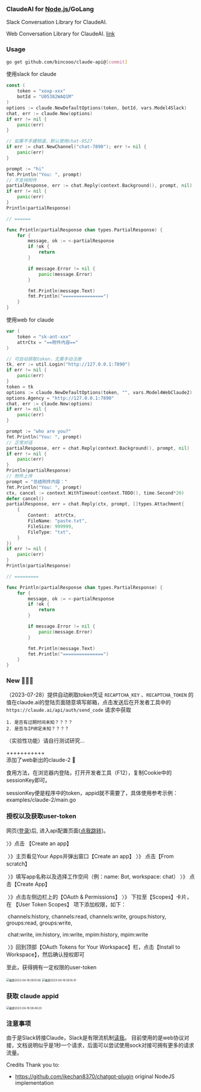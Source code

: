 ### ClaudeAI for [Node.js](./README_node.md)/GoLang

Slack Conversation Library for ClaudeAI.

Web Conversation Library for ClaudeAI.  [link](https://claude.ai/chat)

### Usage
```bash
go get github.com/bincooo/claude-api@[commit]
```

使用slack for claude
```go
const (
    token = "xoxp-xxx"
    botId = "U05382WAQ1M"
)
options := claude.NewDefaultOptions(token, botId, vars.Model4Slack)
chat, err := claude.New(options)
if err != nil {
    panic(err)
}

// 如果不手建频道，默认使用chat-9527
if err := chat.NewChannel("chat-7890"); err != nil {
    panic(err)
}

prompt := "hi"
fmt.Println("You: ", prompt)
// 不支持附件
partialResponse, err := chat.Reply(context.Background(), prompt, nil)
if err != nil {
    panic(err)
}
Println(partialResponse)

// ======

func Println(partialResponse chan types.PartialResponse) {
	for {
		message, ok := <-partialResponse
		if !ok {
			return
		}

		if message.Error != nil {
			panic(message.Error)
		}

		fmt.Println(message.Text)
		fmt.Println("===============")
	}
}
```

使用web for claude

```go
var (
    token = "sk-ant-xxx"
    attrCtx = "==附件内容=="
)

// 可自动获取token，无需手动注册
tk, err := util.Login("http://127.0.0.1:7890")
if err != nil {
    panic(err)
}
token = tk
options := claude.NewDefaultOptions(token, "", vars.Model4WebClaude2)
options.Agency = "http://127.0.0.1:7890"
chat, err := claude.New(options)
if err != nil {
    panic(err)
}

prompt := "who are you?"
fmt.Println("You: ", prompt)
// 正常对话
partialResponse, err = chat.Reply(context.Background(), prompt, nil)
if err != nil {
    panic(err)
}
Println(partialResponse)
// 附件上传
prompt = "总结附件内容："
fmt.Println("You: ", prompt)
ctx, cancel := context.WithTimeout(context.TODO(), time.Second*20)
defer cancel()
partialResponse, err = chat.Reply(ctx, prompt, []types.Attachment{
    {
        Content:  attrCtx,
        FileName: "paste.txt",
        FileSize: 999999,
        FileType: "txt",
    }
})
if err != nil {
    panic(err)
}
Println(partialResponse)

// =========

func Println(partialResponse chan types.PartialResponse) {
	for {
		message, ok := <-partialResponse
		if !ok {
			return
		}

		if message.Error != nil {
			panic(message.Error)
		}

		fmt.Println(message.Text)
		fmt.Println("===============")
	}
}
```



### New 🎉🎉🎉

（2023-07-28）提供自动刷取token凭证
`RECAPTCHA_KEY` 、`RECAPTCHA_TOKEN` 的值在claude.ai的登陆页面随意填写邮箱，点击发送后在开发者工具中的`https://claude.ai/api/auth/send_code` 请求中获取

    1. 是否有过期时间未知？？？？
    2. 是否与IP绑定未知？？？？
（实验性功能）请自行测试研究...

+++++++++++<br>
添加了web新出的claude-2 🎉

食用方法，在浏览器内登陆，打开开发者工具（F12），复制Cookie中的sessionKey即可。

sessionKey便是程序中的token，appid就不需要了，具体使用参考示例：examples/claude-2/main.go



### 授权以及获取user-token

网页([登录](https://app.slack.com))后, 进入api配置页面([点我跳转](https://api.slack.com/))。

〉》点击 【Create an app】

​	〉》主页看见Your Apps并弹出窗口【Create an app】  〉》  点击【From scratch】

​	〉》填写app名称以及选择工作空间（例：name: Bot, workspace: chat）	 〉》  点击【Create App】

​	〉》点击左侧边栏上的【OAuth & Permissions】	 〉》  下拉至【Scopes】卡片，在 【User Token Scopes】 项下添加权限，如下：

​							channels:history,  channels:read,  channels:write,  groups:history,  groups:read,  groups:write, 

​							chat:write,  im:history,  im:write,  mpim:history,  mpim:write

​	〉》回到顶部【OAuth Tokens for Your Workspace】栏，点击【Install to Workspace】，然后确认授权即可


至此，获得拥有一定权限的user-token

<img src="static/截屏2023-04-18 09.10.56.png" alt="截屏2023-04-18 09.10.56" style="zoom:50%;" />



<img src="static/截屏2023-04-18 09.14.41.png" alt="截屏2023-04-18 09.14.41" style="zoom:50%;" />



### 获取 claude appid

<img src="static/截屏2023-04-18 08.49.20.png" alt="截屏2023-04-18 08.49.20" style="zoom:50%;" />

### 注意事项
由于是Slack转接Claude，Slack是有限流机制[读我](https://api.slack.com/docs/rate-limits#tier_t5)。
目前使用的是web协议对接，文档说明似乎是1秒一个请求，后面可以尝试使用sock对接可拥有更多的请求流量。

Credits
Thank you to:

- https://github.com/ikechan8370/chatgpt-plugin original NodeJS implementation

